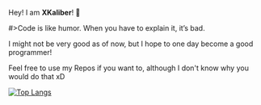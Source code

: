 Hey! I am **XKaliber**! 👋

#>Code is like humor. When you have to explain it, it’s bad.

I might not be very good as of now, but I hope to one day become a good programmer!

Feel free to use my Repos if you want to, although I don't know why you would do that xD

[![Top Langs](https://github-readme-stats.vercel.app/api/top-langs/?username=thexkaliber&theme=dark)](https://github.com/anuraghazra/github-readme-stats)

